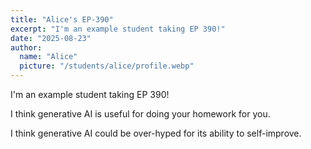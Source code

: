 ```yaml
---
title: "Alice's EP-390"
excerpt: "I'm an example student taking EP 390!"
date: "2025-08-23"
author:
  name: "Alice"
  picture: "/students/alice/profile.webp"
---
```


I'm an example student taking EP 390!

I think generative AI is useful for doing your homework for you.

I think generative AI could be over-hyped for its ability to self-improve.

